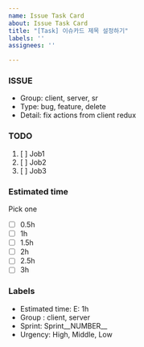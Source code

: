 ```yaml
---
name: Issue Task Card
about: Issue Task Card
title: "[Task] 이슈카드 제목 설정하기"
labels: ''
assignees: ''

---
```


### ISSUE
* Group:  client, server, sr
* Type: bug, feature, delete
* Detail: fix actions from client redux

### TODO
 1. [ ]  Job1
 2. [ ]  Job2
 3. [ ]  Job3

### Estimated time
 Pick one
- [ ] 0.5h
- [ ] 1h
- [ ] 1.5h
- [ ] 2h
- [ ] 2.5h
- [ ] 3h

### Labels
 * Estimated time: E: 1h
 * Group : client, server
 * Sprint: Sprint__NUMBER__
 * Urgency: High, Middle, Low
